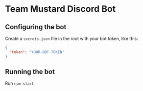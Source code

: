 # Team Mustard Discord Bot

## Configuring the bot

Create a `secrets.json` file in the root with your bot token, like this:

```json
{
  "token": "YOUR-BOT-TOKEN"
}
```

## Running the bot

Run `npm start`
